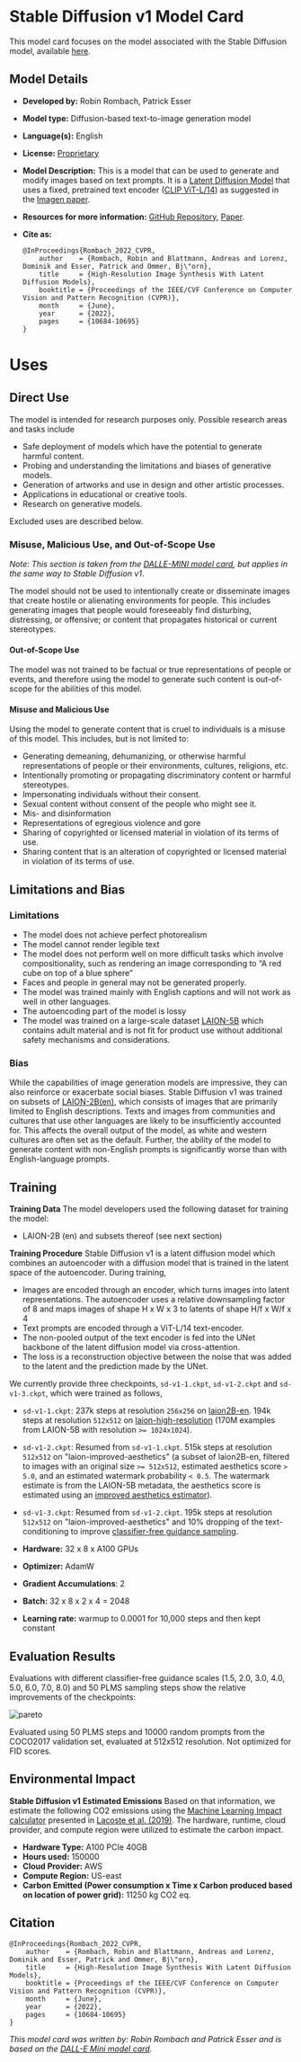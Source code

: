 # Stable Diffusion v1 Model Card

This model card focuses on the model associated with the Stable Diffusion model,
available [here](https://github.com/CompVis/stable-diffusion).

## Model Details

- **Developed by:** Robin Rombach, Patrick Esser
- **Model type:** Diffusion-based text-to-image generation model
- **Language(s):** English
- **License:** [Proprietary](LICENSE)
- **Model Description:** This is a model that can be used to generate and modify
  images based on text prompts. It is a
  [Latent Diffusion Model](https://arxiv.org/abs/2112.10752) that uses a fixed,
  pretrained text encoder ([CLIP ViT-L/14](https://arxiv.org/abs/2103.00020)) as
  suggested in the [Imagen paper](https://arxiv.org/abs/2205.11487).
- **Resources for more information:**
  [GitHub Repository](https://github.com/CompVis/stable-diffusion),
  [Paper](https://arxiv.org/abs/2112.10752).
- **Cite as:**

      @InProceedings{Rombach_2022_CVPR,
          author    = {Rombach, Robin and Blattmann, Andreas and Lorenz, Dominik and Esser, Patrick and Ommer, Bj\"orn},
          title     = {High-Resolution Image Synthesis With Latent Diffusion Models},
          booktitle = {Proceedings of the IEEE/CVF Conference on Computer Vision and Pattern Recognition (CVPR)},
          month     = {June},
          year      = {2022},
          pages     = {10684-10695}
      }

# Uses

## Direct Use

The model is intended for research purposes only. Possible research areas and
tasks include

- Safe deployment of models which have the potential to generate harmful
  content.
- Probing and understanding the limitations and biases of generative models.
- Generation of artworks and use in design and other artistic processes.
- Applications in educational or creative tools.
- Research on generative models.

Excluded uses are described below.

### Misuse, Malicious Use, and Out-of-Scope Use

_Note: This section is taken from the
[DALLE-MINI model card](https://huggingface.co/dalle-mini/dalle-mini), but
applies in the same way to Stable Diffusion v1_.

The model should not be used to intentionally create or disseminate images that
create hostile or alienating environments for people. This includes generating
images that people would foreseeably find disturbing, distressing, or offensive;
or content that propagates historical or current stereotypes.

#### Out-of-Scope Use

The model was not trained to be factual or true representations of people or
events, and therefore using the model to generate such content is out-of-scope
for the abilities of this model.

#### Misuse and Malicious Use

Using the model to generate content that is cruel to individuals is a misuse of
this model. This includes, but is not limited to:

- Generating demeaning, dehumanizing, or otherwise harmful representations of
  people or their environments, cultures, religions, etc.
- Intentionally promoting or propagating discriminatory content or harmful
  stereotypes.
- Impersonating individuals without their consent.
- Sexual content without consent of the people who might see it.
- Mis- and disinformation
- Representations of egregious violence and gore
- Sharing of copyrighted or licensed material in violation of its terms of use.
- Sharing content that is an alteration of copyrighted or licensed material in
  violation of its terms of use.

## Limitations and Bias

### Limitations

- The model does not achieve perfect photorealism
- The model cannot render legible text
- The model does not perform well on more difficult tasks which involve
  compositionality, such as rendering an image corresponding to “A red cube on
  top of a blue sphere”
- Faces and people in general may not be generated properly.
- The model was trained mainly with English captions and will not work as well
  in other languages.
- The autoencoding part of the model is lossy
- The model was trained on a large-scale dataset
  [LAION-5B](https://laion.ai/blog/laion-5b/) which contains adult material and
  is not fit for product use without additional safety mechanisms and
  considerations.

### Bias

While the capabilities of image generation models are impressive, they can also
reinforce or exacerbate social biases. Stable Diffusion v1 was trained on
subsets of [LAION-2B(en)](https://laion.ai/blog/laion-5b/), which consists of
images that are primarily limited to English descriptions. Texts and images from
communities and cultures that use other languages are likely to be
insufficiently accounted for. This affects the overall output of the model, as
white and western cultures are often set as the default. Further, the ability of
the model to generate content with non-English prompts is significantly worse
than with English-language prompts.

## Training

**Training Data** The model developers used the following dataset for training
the model:

- LAION-2B (en) and subsets thereof (see next section)

**Training Procedure** Stable Diffusion v1 is a latent diffusion model which
combines an autoencoder with a diffusion model that is trained in the latent
space of the autoencoder. During training,

- Images are encoded through an encoder, which turns images into latent
  representations. The autoencoder uses a relative downsampling factor of 8 and
  maps images of shape H x W x 3 to latents of shape H/f x W/f x 4
- Text prompts are encoded through a ViT-L/14 text-encoder.
- The non-pooled output of the text encoder is fed into the UNet backbone of the
  latent diffusion model via cross-attention.
- The loss is a reconstruction objective between the noise that was added to the
  latent and the prediction made by the UNet.

We currently provide three checkpoints, `sd-v1-1.ckpt`, `sd-v1-2.ckpt` and
`sd-v1-3.ckpt`, which were trained as follows,

- `sd-v1-1.ckpt`: 237k steps at resolution `256x256` on
  [laion2B-en](https://huggingface.co/datasets/laion/laion2B-en). 194k steps at
  resolution `512x512` on
  [laion-high-resolution](https://huggingface.co/datasets/laion/laion-high-resolution)
  (170M examples from LAION-5B with resolution `>= 1024x1024`).
- `sd-v1-2.ckpt`: Resumed from `sd-v1-1.ckpt`. 515k steps at resolution
  `512x512` on "laion-improved-aesthetics" (a subset of laion2B-en, filtered to
  images with an original size `>= 512x512`, estimated aesthetics score `> 5.0`,
  and an estimated watermark probability `< 0.5`. The watermark estimate is from
  the LAION-5B metadata, the aesthetics score is estimated using an
  [improved aesthetics estimator](https://github.com/christophschuhmann/improved-aesthetic-predictor)).
- `sd-v1-3.ckpt`: Resumed from `sd-v1-2.ckpt`. 195k steps at resolution
  `512x512` on "laion-improved-aesthetics" and 10\% dropping of the
  text-conditioning to improve
  [classifier-free guidance sampling](https://arxiv.org/abs/2207.12598).

- **Hardware:** 32 x 8 x A100 GPUs
- **Optimizer:** AdamW
- **Gradient Accumulations**: 2
- **Batch:** 32 x 8 x 2 x 4 = 2048
- **Learning rate:** warmup to 0.0001 for 10,000 steps and then kept constant

## Evaluation Results

Evaluations with different classifier-free guidance scales (1.5, 2.0, 3.0, 4.0,
5.0, 6.0, 7.0, 8.0) and 50 PLMS sampling steps show the relative improvements of
the checkpoints:

![pareto](assets/v1-variants-scores.jpg)

Evaluated using 50 PLMS steps and 10000 random prompts from the COCO2017
validation set, evaluated at 512x512 resolution. Not optimized for FID scores.

## Environmental Impact

**Stable Diffusion v1** **Estimated Emissions** Based on that information, we
estimate the following CO2 emissions using the
[Machine Learning Impact calculator](https://mlco2.github.io/impact#compute)
presented in [Lacoste et al. (2019)](https://arxiv.org/abs/1910.09700). The
hardware, runtime, cloud provider, and compute region were utilized to estimate
the carbon impact.

- **Hardware Type:** A100 PCIe 40GB
- **Hours used:** 150000
- **Cloud Provider:** AWS
- **Compute Region:** US-east
- **Carbon Emitted (Power consumption x Time x Carbon produced based on location
  of power grid):** 11250 kg CO2 eq.

## Citation

    @InProceedings{Rombach_2022_CVPR,
        author    = {Rombach, Robin and Blattmann, Andreas and Lorenz, Dominik and Esser, Patrick and Ommer, Bj\"orn},
        title     = {High-Resolution Image Synthesis With Latent Diffusion Models},
        booktitle = {Proceedings of the IEEE/CVF Conference on Computer Vision and Pattern Recognition (CVPR)},
        month     = {June},
        year      = {2022},
        pages     = {10684-10695}
    }

_This model card was written by: Robin Rombach and Patrick Esser and is based on
the [DALL-E Mini model card](https://huggingface.co/dalle-mini/dalle-mini)._
